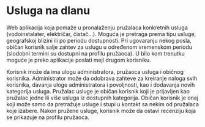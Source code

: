 # Usluga na dlanu

Web aplikacija koja pomaže u pronalaženju pružalaca konkretnih usluga (vodoinstalater, električar, čistač…).
Moguća je pretraga prema tipu usluge, geografskoj blizini ili po periodu dostupnosti. 
Pri ugovaranju nekog posla, običan korisnik salje zahtev za uslugu u određenom vremenskom periodu (slodobni termini su dostupni na profilu pružaoca). 
U bilo kom trenutku moguće je preko aplikacije poslati mejl drugom korisniku.


Korisnik može da ima ulogu administratora, pružaoca usluga i običnog korisnika. 
Administrator može da odobrava zahteve za kreiranje naloga svih korisnika, davanja uloge administratora i povoljnosti, kao i dodavanja novih kategorija usluga. 
Pružalac usluge je običan korisnik koji je prijavljen kao pružalac jedne ili više usluga iz dostupnih kategorija. 
Običan korisnik je onaj koji može samo da pretražuje usluge i stupi u kontakt sa nekim od pružalaca koje izabere. 
Nakon pružene usluge, korisnik može da ostavi recenziju koja se prikazuje na profilu pružaoca. 
